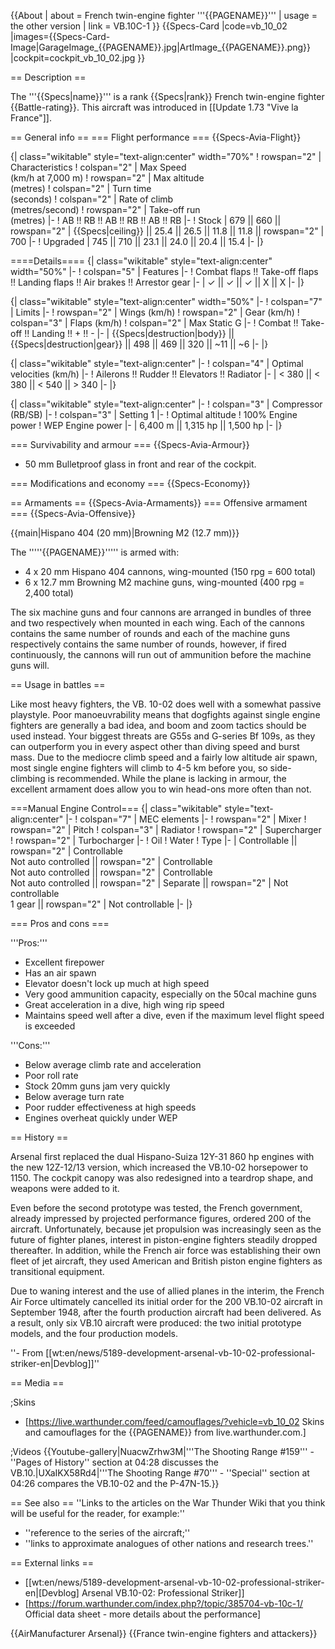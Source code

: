 {{About
| about = French twin-engine fighter '''{{PAGENAME}}'''
| usage = the other version
| link = VB.10C-1
}}
{{Specs-Card
|code=vb_10_02
|images={{Specs-Card-Image|GarageImage_{{PAGENAME}}.jpg|ArtImage_{{PAGENAME}}.png}}
|cockpit=cockpit_vb_10_02.jpg
}}

== Description ==
<!-- ''In the description, the first part should be about the history of and the creation and combat usage of the aircraft, as well as its key features. In the second part, tell the reader about the aircraft in the game. Insert a screenshot of the vehicle, so that if the novice player does not remember the vehicle by name, he will immediately understand what kind of vehicle the article is talking about.'' -->
The '''{{Specs|name}}''' is a rank {{Specs|rank}} French twin-engine fighter {{Battle-rating}}. This aircraft was introduced in [[Update 1.73 "Vive la France"]].

== General info ==
=== Flight performance ===
{{Specs-Avia-Flight}}
<!--''Describe how the aircraft behaves in the air. Speed, manoeuvrability, acceleration and allowable loads - these are the most important characteristics of the vehicle.''-->

{| class="wikitable" style="text-align:center" width="70%"
! rowspan="2" | Characteristics
! colspan="2" | Max Speed<br>(km/h at 7,000 m)
! rowspan="2" | Max altitude<br>(metres)
! colspan="2" | Turn time<br>(seconds)
! colspan="2" | Rate of climb<br>(metres/second)
! rowspan="2" | Take-off run<br>(metres)
|-
! AB !! RB !! AB !! RB !! AB !! RB
|-
! Stock
| 679 || 660 || rowspan="2" | {{Specs|ceiling}} || 25.4 || 26.5 || 11.8 || 11.8 || rowspan="2" | 700
|-
! Upgraded
| 745 || 710 || 23.1 || 24.0 || 20.4 || 15.4
|-
|}

====Details====
{| class="wikitable" style="text-align:center" width="50%"
|-
! colspan="5" | Features
|-
! Combat flaps !! Take-off flaps !! Landing flaps !! Air brakes !! Arrestor gear
|-
| ✓ || ✓ || ✓ || X || X     <!-- ✓ -->
|-
|}

{| class="wikitable" style="text-align:center" width="50%"
|-
! colspan="7" | Limits
|-
! rowspan="2" | Wings (km/h)
! rowspan="2" | Gear (km/h)
! colspan="3" | Flaps (km/h)
! colspan="2" | Max Static G
|-
! Combat !! Take-off !! Landing !! + !! -
|-
| {{Specs|destruction|body}} || {{Specs|destruction|gear}} || 498 || 469 || 320 || ~11 || ~6
|-
|}

{| class="wikitable" style="text-align:center"
|-
! colspan="4" | Optimal velocities (km/h)
|-
! Ailerons !! Rudder !! Elevators !! Radiator
|-
| < 380 || < 380 || < 540 || > 340
|-
|}

{| class="wikitable" style="text-align:center"
|-
! colspan="3" | Compressor (RB/SB)
|-
! colspan="3" | Setting 1
|-
! Optimal altitude
! 100% Engine power
! WEP Engine power
|-
| 6,400 m || 1,315 hp || 1,500 hp
|-
|}

=== Survivability and armour ===
{{Specs-Avia-Armour}}
<!-- ''Examine the survivability of the aircraft. Note how vulnerable the structure is and how secure the pilot is, whether the fuel tanks are armoured, etc. Describe the armour, if there is any, and also mention the vulnerability of other critical aircraft systems.'' -->

* 50 mm Bulletproof glass in front and rear of the cockpit.

=== Modifications and economy ===
{{Specs-Economy}}

== Armaments ==
{{Specs-Avia-Armaments}}
=== Offensive armament ===
{{Specs-Avia-Offensive}}
<!-- ''Describe the offensive armament of the aircraft, if any. Describe how effective the cannons and machine guns are in a battle, and also what belts or drums are better to use. If there is no offensive weaponry, delete this subsection.'' -->
{{main|Hispano 404 (20 mm)|Browning M2 (12.7 mm)}}

The '''''{{PAGENAME}}''''' is armed with:

* 4 x 20 mm Hispano 404 cannons, wing-mounted (150 rpg = 600 total)
* 6 x 12.7 mm Browning M2 machine guns, wing-mounted (400 rpg = 2,400 total)

The six machine guns and four cannons are arranged in bundles of three and two respectively when mounted in each wing. Each of the cannons contains the same number of rounds and each of the machine guns respectively contains the same number of rounds, however, if fired continuously, the cannons will run out of ammunition before the machine guns will.

== Usage in battles ==
<!--''Describe the tactics of playing in an aircraft, the features of using vehicles in a team and advice on tactics. Refrain from creating a "guide" - do not impose a single point of view, but instead, give the reader food for thought. Examine the most dangerous enemies and give recommendations on fighting them. If necessary, note the specifics of the game in different modes (AB, RB, SB).''-->

Like most heavy fighters, the VB. 10-02 does well with a somewhat passive playstyle. Poor manoeuvrability means that dogfights against single engine fighters are generally a bad idea, and boom and zoom tactics should be used instead. Your biggest threats are G55s and G-series Bf 109s, as they can outperform you in every aspect other than diving speed and burst mass. Due to the mediocre climb speed and a fairly low altitude air spawn, most single engine fighters will climb to 4-5 km before you, so side-climbing is recommended. While the plane is lacking in armour, the excellent armament does allow you to win head-ons more often than not. 

===Manual Engine Control===
{| class="wikitable" style="text-align:center"
|-
! colspan="7" | MEC elements
|-
! rowspan="2" | Mixer
! rowspan="2" | Pitch
! colspan="3" | Radiator
! rowspan="2" | Supercharger
! rowspan="2" | Turbocharger
|-
! Oil
! Water
! Type
|-
| Controllable || rowspan="2" | Controllable<br>Not auto controlled || rowspan="2" | Controllable<br>Not auto controlled || rowspan="2" | Controllable<br>Not auto controlled || rowspan="2" | Separate || rowspan="2" | Not controllable<br>1 gear || rowspan="2" | Not controllable
|-
|}

=== Pros and cons ===
<!-- ''Summarize and briefly evaluate the vehicle in terms of its characteristics and combat effectiveness. Mark its pros and cons in the bulleted list. Try not to use more than 6 points for each of the characteristics. Avoid using categorical definitions such as "bad", "good" and the like - use substitutions with softer forms such as "inadequate" and "effective".'' -->

'''Pros:'''

* Excellent firepower
* Has an air spawn
* Elevator doesn't lock up much at high speed
* Very good ammunition capacity, especially on the 50cal machine guns
* Great acceleration in a dive, high wing rip speed
* Maintains speed well after a dive, even if the maximum level flight speed is exceeded

'''Cons:'''

* Below average climb rate and acceleration
* Poor roll rate
* Stock 20mm guns jam very quickly
* Below average turn rate
* Poor rudder effectiveness at high speeds
* Engines overheat quickly under WEP

== History ==
<!-- ''Describe the history of the creation and combat usage of the aircraft in more detail than in the introduction. If the historical reference turns out to be too big, take it to a separate article, taking a link to the article about the vehicle and adding a block "/ History" (example: <nowiki>https://wiki.warthunder.com/(Vehicle-name)/History</nowiki>) and add a link to it here using the <code>main</code> template. Be sure to reference text and sources by using <code><nowiki><ref></ref></nowiki></code>, as well as adding them at the end of the article with <code><nowiki><references /></nowiki></code>. This section may also include the vehicle's dev blog entry (if applicable) and the in-game encyclopedia description (under <code><nowiki>=== Encyclopedia Info ===</nowiki></code>, also if applicable).'' -->
Arsenal first replaced the dual Hispano-Suiza 12Y-31 860 hp engines with the new 12Z-12/13 version, which increased the VB.10-02 horsepower to 1150. The cockpit canopy was also redesigned into a teardrop shape, and weapons were added to it.

Even before the second prototype was tested, the French government, already impressed by projected performance figures, ordered 200 of the aircraft. Unfortunately, because jet propulsion was increasingly seen as the future of fighter planes, interest in piston-engine fighters steadily dropped thereafter. In addition, while the French air force was establishing their own fleet of jet aircraft, they used  American and British piston engine fighters as transitional equipment.

Due to waning interest and the use of allied planes in the interim, the French Air Force ultimately cancelled its initial order for the 200 VB.10-02 aircraft in September 1948, after the fourth production aircraft had been delivered. As a result, only six VB.10 aircraft were produced: the two initial prototype models, and the four production models.

''- From [[wt:en/news/5189-development-arsenal-vb-10-02-professional-striker-en|Devblog]]''

== Media ==
<!-- ''Excellent additions to the article would be video guides, screenshots from the game, and photos.'' -->

;Skins
* [https://live.warthunder.com/feed/camouflages/?vehicle=vb_10_02 Skins and camouflages for the {{PAGENAME}} from live.warthunder.com.]

;Videos
{{Youtube-gallery|NuacwZrhw3M|'''The Shooting Range #159''' - ''Pages of History'' section at 04:28 discusses the VB.10.|UXaIKX58Rd4|'''The Shooting Range #70''' - ''Special'' section at 04:26 compares the VB.10-02 and the P-47N-15.}}

== See also ==
''Links to the articles on the War Thunder Wiki that you think will be useful for the reader, for example:''
* ''reference to the series of the aircraft;''
* ''links to approximate analogues of other nations and research trees.''

== External links ==
<!-- ''Paste links to sources and external resources, such as:''
* ''topic on the official game forum;''
* ''other literature.'' -->

* [[wt:en/news/5189-development-arsenal-vb-10-02-professional-striker-en|[Devblog] Arsenal VB.10-02: Professional Striker]]
* [https://forum.warthunder.com/index.php?/topic/385704-vb-10c-1/ Official data sheet - more details about the performance]

{{AirManufacturer Arsenal}}
{{France twin-engine fighters and attackers}}